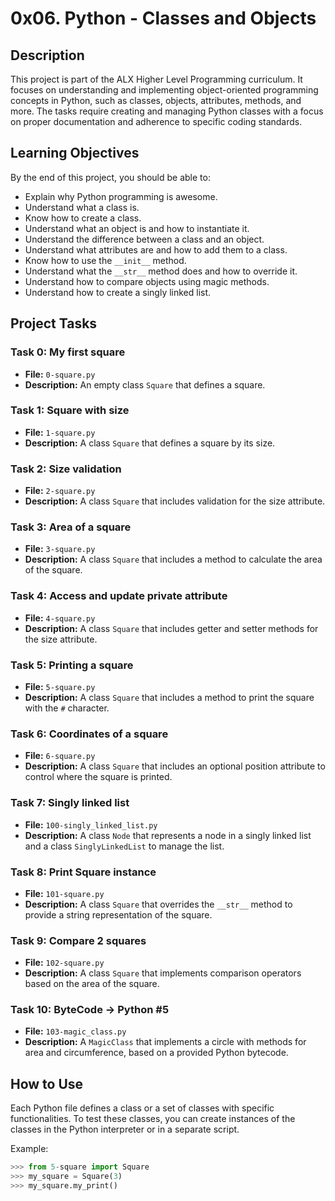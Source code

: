 # 0x06. Python - Classes and Objects

## Description

This project is part of the ALX Higher Level Programming curriculum. It focuses on understanding and implementing object-oriented programming concepts in Python, such as classes, objects, attributes, methods, and more. The tasks require creating and managing Python classes with a focus on proper documentation and adherence to specific coding standards.

## Learning Objectives

By the end of this project, you should be able to:

- Explain why Python programming is awesome.
- Understand what a class is.
- Know how to create a class.
- Understand what an object is and how to instantiate it.
- Understand the difference between a class and an object.
- Understand what attributes are and how to add them to a class.
- Know how to use the `__init__` method.
- Understand what the `__str__` method does and how to override it.
- Understand how to compare objects using magic methods.
- Understand how to create a singly linked list.

## Project Tasks

### Task 0: My first square

- **File:** `0-square.py`
- **Description:** An empty class `Square` that defines a square.

### Task 1: Square with size

- **File:** `1-square.py`
- **Description:** A class `Square` that defines a square by its size.

### Task 2: Size validation

- **File:** `2-square.py`
- **Description:** A class `Square` that includes validation for the size attribute.

### Task 3: Area of a square

- **File:** `3-square.py`
- **Description:** A class `Square` that includes a method to calculate the area of the square.

### Task 4: Access and update private attribute

- **File:** `4-square.py`
- **Description:** A class `Square` that includes getter and setter methods for the size attribute.

### Task 5: Printing a square

- **File:** `5-square.py`
- **Description:** A class `Square` that includes a method to print the square with the `#` character.

### Task 6: Coordinates of a square

- **File:** `6-square.py`
- **Description:** A class `Square` that includes an optional position attribute to control where the square is printed.

### Task 7: Singly linked list

- **File:** `100-singly_linked_list.py`
- **Description:** A class `Node` that represents a node in a singly linked list and a class `SinglyLinkedList` to manage the list.

### Task 8: Print Square instance

- **File:** `101-square.py`
- **Description:** A class `Square` that overrides the `__str__` method to provide a string representation of the square.

### Task 9: Compare 2 squares

- **File:** `102-square.py`
- **Description:** A class `Square` that implements comparison operators based on the area of the square.

### Task 10: ByteCode -> Python #5

- **File:** `103-magic_class.py`
- **Description:** A `MagicClass` that implements a circle with methods for area and circumference, based on a provided Python bytecode.

## How to Use

Each Python file defines a class or a set of classes with specific functionalities. To test these classes, you can create instances of the classes in the Python interpreter or in a separate script.

Example:

```python
>>> from 5-square import Square
>>> my_square = Square(3)
>>> my_square.my_print()
